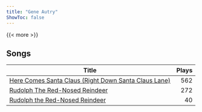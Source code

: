 ```yaml
---
title: "Gene Autry"
ShowToc: false
---
```


{{< more >}}

## Songs
Title | Plays 
----- | -----: 
[Here Comes Santa Claus (Right Down Santa Claus Lane)](/songs/here-comes-santa-claus-right-down-santa-claus-lane) | 562
[Rudolph The Red-Nosed Reindeer](/songs/rudolph-the-red-nosed-reindeer) | 272
[Rudolph the Red-Nosed Reindeer](/songs/rudolph-the-red-nosed-reindeer) | 40


